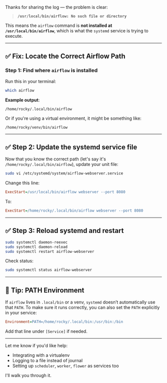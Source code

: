 Thanks for sharing the log — the problem is clear:

> **`/usr/local/bin/airflow: No such file or directory`**

This means the `airflow` command is **not installed at `/usr/local/bin/airflow`**, which is what the `systemd` service is trying to execute.

---

## ✅ Fix: Locate the Correct Airflow Path

### Step 1: Find where `airflow` is installed

Run this in your terminal:

```bash
which airflow
```

**Example output**:

```
/home/rocky/.local/bin/airflow
```

Or if you're using a virtual environment, it might be something like:

```
/home/rocky/venv/bin/airflow
```

---

## ✅ Step 2: Update the systemd service file

Now that you know the correct path (let's say it's `/home/rocky/.local/bin/airflow`), update your unit file:

```bash
sudo vi /etc/systemd/system/airflow-webserver.service
```

Change this line:

```ini
ExecStart=/usr/local/bin/airflow webserver --port 8080
```

To:

```ini
ExecStart=/home/rocky/.local/bin/airflow webserver --port 8080
```

---

## ✅ Step 3: Reload systemd and restart

```bash
sudo systemctl daemon-reexec
sudo systemctl daemon-reload
sudo systemctl restart airflow-webserver
```

Check status:

```bash
sudo systemctl status airflow-webserver
```

---

## 🧠 Tip: PATH Environment

If `airflow` lives in `.local/bin` or a venv, `systemd` doesn’t automatically use that `PATH`. To make sure it runs correctly, you can also set the `PATH` explicitly in your service:

```ini
Environment=PATH=/home/rocky/.local/bin:/usr/bin:/bin
```

Add that line under `[Service]` if needed.

---

Let me know if you'd like help:

* Integrating with a virtualenv
* Logging to a file instead of journal
* Setting up `scheduler`, `worker`, `flower` as services too

I'll walk you through it.
